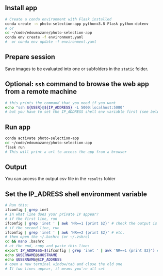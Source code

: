 
## Install app

```bash
# Create a conda environment with Flask installed
conda create -n photo-selection-app python=3.8 Flask python-dotenv
# or
cd ~/code/edoumazane/photo-selection-app
conda env create -f environment.yaml
#  or conda env update -f environment.yaml
```

## Prepare session
Save images to be evaluated into one or subfolders in the `static` folder.

## Optional: `ssh` command to browse the web app from a remote machine
```bash
# this prints the command that you need if you want 
echo "ssh ${USER}@${IP_ADDRESS} -L 5000:localhost:5000"
# but you have to set the IP_ADDRESS shell env variable first (see below)
```

## Run app
```bash
conda activate photo-selection-app
cd ~/code/edoumazane/photo-selection-app
flask run
# This will print a url to access the app from a browser
```

## Output
You can access the output csv file in the `results` folder


## Set the IP_ADRESS shell environment variable
```bash
# Run this:
ifconfig | grep inet
# In what line does your private IP appear?
# if the first line, run
ifconfig | grep 'inet ' | awk 'NR==1 {print $2}' # check the output is the correct address
# if the second line, run
ifconfig | grep 'inet ' | awk 'NR==2 {print $2}' # etc.
# then open the ~/.bashrc (or ~/.zshrc)
cd && nano .bashrc
# at the end, copy and paste this line:
export IP_ADDRESS=$(ifconfig | grep 'inet ' | awk 'NR==1 {print $2}') ## or NR==2...
echo $USERNAME@$HOSTNAME
echo $USERNAME@$IP_ADDRESS
# open a new terminal window/tab and close the old one
# If two lines appear, it means you're all set


